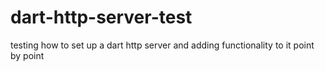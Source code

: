 dart-http-server-test
=====================

testing how to set up a dart http server and adding functionality to it point by point
